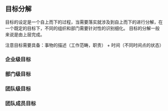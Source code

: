 ## 目标分解
目标的设定是一个自上而下的过程，当需要落实就涉及到自上而下的进行分解，在一个既定的目标下，不同的组织和部门需要针对性的识别细化。
目标的分解一般来说是由上层完成。

注意目标需要具备：事物的描述（工作范畴，职责） + 时间（不同时间点的状态）

### 企业级目标

### 部门级目标

### 团队级目标

### 团队成员目标


